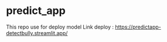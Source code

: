 # predict_app
This repo use for deploy model
Link deploy : https://predictapp-detectbully.streamlit.app/

